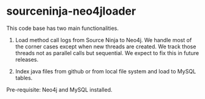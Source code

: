 # sourceninja-neo4jloader

This code base has two main functionalities.

1.  Load method call logs from Source Ninja to Neo4j. We handle most of the corner cases except when new threads are created.
We track those threads not as parallel calls but sequential. We expect to fix this in future releases. 

2.  Index java files from github or from local file system and load to MySQL tables. 

Pre-requisite: Neo4j and MySQL installed. 
